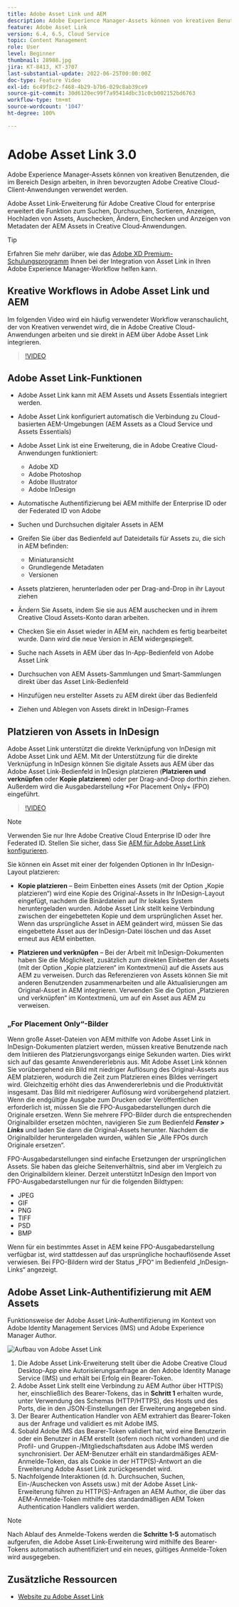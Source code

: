 ```yaml
---
title: Adobe Asset Link und AEM
description: Adobe Experience Manager-Assets können von kreativen Benutzenden, die im Bereich Design arbeiten, in ihren bevorzugten Adobe Creative Cloud-Client-Anwendungen verwendet werden. Adobe Asset Link-Erweiterung für Adobe Creative Cloud for enterprise erweitert die Funktion zum Suchen, Durchsuchen, Sortieren, Anzeigen, Hochladen von Assets, Auschecken, Ändern, Einchecken und Anzeigen von Metadaten der AEM Assets in Creative Cloud-Tools wie Adobe XD, Photoshop, InDesign und Illustrator.
feature: Adobe Asset Link
version: 6.4, 6.5, Cloud Service
topic: Content Management
role: User
level: Beginner
thumbnail: 28988.jpg
jira: KT-8413, KT-3707
last-substantial-update: 2022-06-25T00:00:00Z
doc-type: Feature Video
exl-id: 6c49f8c2-f468-4b29-b7b6-029c8ab39ce9
source-git-commit: 30d6120ec99f7a95414dbc31c0cb002152bd6763
workflow-type: tm+mt
source-wordcount: '1047'
ht-degree: 100%

---
```


# Adobe Asset Link 3.0

Adobe Experience Manager-Assets können von kreativen Benutzenden, die im Bereich Design arbeiten, in ihren bevorzugten Adobe Creative Cloud-Client-Anwendungen verwendet werden.

Adobe Asset Link-Erweiterung für Adobe Creative Cloud for enterprise erweitert die Funktion zum Suchen, Durchsuchen, Sortieren, Anzeigen, Hochladen von Assets, Auschecken, Ändern, Einchecken und Anzeigen von Metadaten der AEM Assets in Creative Cloud-Anwendungen.

>[!TIP]
>
> Erfahren Sie mehr darüber, wie das [Adobe XD Premium-Schulungsprogramm](https://helpx.adobe.com/de/support/xd.html) Ihnen bei der Integration von Asset Link in Ihren Adobe Experience Manager-Workflow helfen kann.

## Kreative Workflows in Adobe Asset Link und AEM

Im folgenden Video wird ein häufig verwendeter Workflow veranschaulicht, der von Kreativen verwendet wird, die in Adobe Creative Cloud-Anwendungen arbeiten und sie direkt in AEM über Adobe Asset Link integrieren.

>[!VIDEO](https://video.tv.adobe.com/v/335927?quality=12&learn=on)

## Adobe Asset Link-Funktionen

+ Adobe Asset Link kann mit AEM Assets und Assets Essentials integriert werden.
+ Adobe Asset Link konfiguriert automatisch die Verbindung zu Cloud-basierten AEM-Umgebungen (AEM Assets as a Cloud Service und Assets Essentials)
+ Adobe Asset Link ist eine Erweiterung, die in Adobe Creative Cloud-Anwendungen funktioniert:

   + Adobe XD
   + Adobe Photoshop
   + Adobe Illustrator
   + Adobe InDesign

+ Automatische Authentifizierung bei AEM mithilfe der Enterprise ID oder der Federated ID von Adobe
+ Suchen und Durchsuchen digitaler Assets in AEM
+ Greifen Sie über das Bedienfeld auf Dateidetails für Assets zu, die sich in AEM befinden:
   + Miniaturansicht
   + Grundlegende Metadaten
   + Versionen
+ Assets platzieren, herunterladen oder per Drag-and-Drop in ihr Layout ziehen
+ Ändern Sie Assets, indem Sie sie aus AEM auschecken und in ihrem Creative Cloud Assets-Konto daran arbeiten.
+ Checken Sie ein Asset wieder in AEM ein, nachdem es fertig bearbeitet wurde. Dann wird die neue Version in AEM widergespiegelt.
+ Suche nach Assets in AEM über das In-App-Bedienfeld von Adobe Asset Link
+ Durchsuchen von AEM Assets-Sammlungen und Smart-Sammlungen direkt über das Asset Link-Bedienfeld
+ Hinzufügen neu erstellter Assets zu AEM direkt über das Bedienfeld
+ Ziehen und Ablegen von Assets direkt in InDesign-Frames

## Platzieren von Assets in InDesign

Adobe Asset Link unterstützt die direkte Verknüpfung von InDesign mit Adobe Asset Link und AEM. Mit der Unterstützung für die direkte Verknüpfung in InDesign können Sie digitale Assets aus AEM über das Adobe Asset Link-Bedienfeld in InDesign platzieren (__Platzieren und verknüpfen__ oder __Kopie platzieren__) oder per Drag-and-Drop dorthin ziehen. Außerdem wird die Ausgabedarstellung *For Placement Only+ (FPO) eingeführt.

>[!VIDEO](https://video.tv.adobe.com/v/28988?quality=12&learn=on)

>[!NOTE]
>
>Verwenden Sie nur Ihre Adobe Creative Cloud Enterprise ID oder Ihre Federated ID. Stellen Sie sicher, dass Sie [AEM für Adobe Asset Link konfigurieren](https://helpx.adobe.com/de/enterprise/using/adobe-asset-link.html).

Sie können ein Asset mit einer der folgenden Optionen in Ihr InDesign-Layout platzieren:

+ **Kopie platzieren** – Beim Einbetten eines Assets (mit der Option „Kopie platzieren“) wird eine Kopie des Original-Assets in Ihr InDesign-Layout eingefügt, nachdem die Binärdateien auf Ihr lokales System heruntergeladen wurden. Adobe Asset Link stellt keine Verbindung zwischen der eingebetteten Kopie und dem ursprünglichen Asset her. Wenn das ursprüngliche Asset in AEM geändert wird, müssen Sie das eingebettete Asset aus der InDesign-Datei löschen und das Asset erneut aus AEM einbetten.

+ **Platzieren und verknüpfen** – Bei der Arbeit mit InDesign-Dokumenten haben Sie die Möglichkeit, zusätzlich zum direkten Einbetten der Assets (mit der Option „Kopie platzieren“ im Kontextmenü) auf die Assets aus AEM zu verweisen. Durch das Referenzieren von Assets können Sie mit anderen Benutzenden zusammenarbeiten und alle Aktualisierungen am Original-Asset in AEM integrieren. Verwenden Sie die Option „Platzieren und verknüpfen“ im Kontextmenü, um auf ein Asset aus AEM zu verweisen.

### „For Placement Only“-Bilder

Wenn große Asset-Dateien von AEM mithilfe von Adobe Asset Link in InDesign-Dokumenten platziert werden, müssen kreative Benutzende nach dem Initiieren des Platzierungsvorgangs einige Sekunden warten. Dies wirkt sich auf das gesamte Anwendererlebnis aus. Mit Adobe Asset Link können Sie vorübergehend ein Bild mit niedriger Auflösung des Original-Assets aus AEM platzieren, wodurch die Zeit zum Platzieren eines Bildes verringert wird. Gleichzeitig erhöht dies das Anwendererlebnis und die Produktivität insgesamt. Das Bild mit niedrigerer Auflösung wird vorübergehend platziert. Wenn die endgültige Ausgabe zum Drucken oder Veröffentlichen erforderlich ist, müssen Sie die FPO-Ausgabedarstellungen durch die Originale ersetzen. Wenn Sie mehrere FPO-Bilder durch die entsprechenden Originalbilder ersetzen möchten, navigieren Sie zum Bedienfeld **_Fenster > Links_** und laden Sie dann die Original-Assets herunter. Nachdem die Originalbilder heruntergeladen wurden, wählen Sie „Alle FPOs durch Originale ersetzen“.

FPO-Ausgabedarstellungen sind einfache Ersetzungen der ursprünglichen Assets. Sie haben das gleiche Seitenverhältnis, sind aber im Vergleich zu den Originalbildern kleiner. Derzeit unterstützt InDesign den Import von FPO-Ausgabedarstellungen nur für die folgenden Bildtypen:

+ JPEG
+ GIF
+ PNG
+ TIFF
+ PSD
+ BMP

Wenn für ein bestimmtes Asset in AEM keine FPO-Ausgabedarstellung verfügbar ist, wird stattdessen auf das ursprüngliche hochauflösende Asset verwiesen. Bei FPO-Bildern wird der Status „FPO“ im Bedienfeld „InDesign-Links“ angezeigt.

## Adobe Asset Link-Authentifizierung mit AEM Assets

Funktionsweise der Adobe Asset Link-Authentifizierung im Kontext von Adobe Identity Management Services (IMS) und Adobe Experience Manager Author.

![Aufbau von Adobe Asset Link](assets/adobe-asset-link-article-understand.png)

1. Die Adobe Asset Link-Erweiterung stellt über die Adobe Creative Cloud Desktop-App eine Autorisierungsanfrage an den Adobe Identity Manage Service (IMS) und erhält bei Erfolg ein Bearer-Token.
1. Adobe Asset Link stellt eine Verbindung zu AEM Author über HTTP(S) her, einschließlich des Bearer-Tokens, das in **Schritt 1** erhalten wurde, unter Verwendung des Schemas (HTTP/HTTPS), des Hosts und des Ports, die in den JSON-Einstellungen der Erweiterung angegeben sind.
1. Der Bearer Authentication Handler von AEM extrahiert das Bearer-Token aus der Anfrage und validiert es mit Adobe IMS.
1. Sobald Adobe IMS das Bearer-Token validiert hat, wird eine Benutzerin oder ein Benutzer in AEM erstellt (sofern noch nicht vorhanden) und die Profil- und Gruppen-/Mitgliedschaftsdaten aus Adobe IMS werden synchronisiert. Der AEM-Benutzer erhält ein standardmäßiges AEM-Anmelde-Token, das als Cookie in der HTTP(S)-Antwort an die Erweiterung Adobe Asset Link zurückgesendet wird.
1. Nachfolgende Interaktionen (d. h. Durchsuchen, Suchen, Ein-/Auschecken von Assets usw.) mit der Adobe Asset Link-Erweiterung führen zu HTTP(S)-Anfragen an AEM Author, die über das AEM-Anmelde-Token mithilfe des standardmäßigen AEM Token Authentication Handlers validiert werden.

>[!NOTE]
>
>Nach Ablauf des Anmelde-Tokens werden die **Schritte 1-5** automatisch aufgerufen, die Adobe Asset Link-Erweiterung wird mithilfe des Bearer-Tokens automatisch authentifiziert und ein neues, gültiges Anmelde-Token wird ausgegeben.

## Zusätzliche Ressourcen

+ [Website zu Adobe Asset Link](https://www.adobe.com/de/creativecloud/business/enterprise/adobe-asset-link.html)
